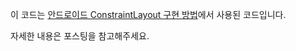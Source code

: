 이 코드는 [안드로이드 ConstraintLayout 구현 방법](https://codechacha.com/ko/constraintlayout/)에서 사용된 코드입니다.

자세한 내용은 포스팅을 참고해주세요.
